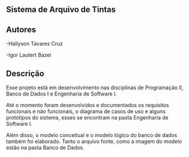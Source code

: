 ## Sistema de Arquivo de Tintas ##
 

 ## Autores ##

<p>-Hallyson Tavares Cruz</p>
<p>-Igor Lautert Bazei</p>

## Descrição ##

<p>Esse projeto está em desenvolvimento nas disciplinas de Programação II, Banco de Dados I e Engenharia de Software I.</p>
<p>Até o momento foram desenvolvidos e documentados os requisitos funcionais e não funcionais, o diagrama de casos de uso e alguns protótipos do sistema, esses se encontram na pasta Engenharia de Software I.</p>
<p>Além disso, o modelo conceitual e o modelo lógico do banco de dados também foi elaborado. Tanto o arquivo fonte, como a imagem do modelo estão na pasta Banco de Dados.</p>
